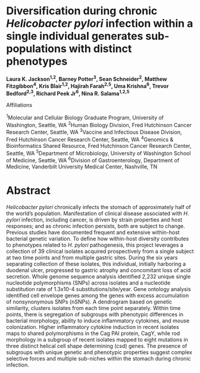 # Diversification during chronic <em>Helicobacter pylori</em> infection within a single individual generates sub-populations with distinct phenotypes

<b>Laura K. Jackson<sup>1,2</sup>, Barney Potter<sup>3</sup>, Sean Schneider<sup>2</sup>, Matthew Fitzgibbon<sup>4</sup>, Kris Blair<sup>1,2</sup>, Hajirah Farah<sup>2,5</sup>, Uma Krishna<sup>6</sup>, Trevor Bedford<sup>2,3</sup>, Richard Peek Jr<sup>6</sup>, Nina R. Salama<sup>1,2,5</sup> </b>

Affiliations 

<sup>1</sup>Molecular and Cellular Biology Graduate Program, University of Washington, Seattle, WA
<sup>2</sup>Human Biology Division, Fred Hutchinson Cancer Research Center, Seattle, WA
<sup>3</sup>Vaccine and Infectious Disease Division, Fred Hutchinson Cancer Research Center, Seattle, WA
<sup>4</sup>Genomics & Bioinformatics Shared Resource, Fred Hutchinson Cancer Research Center, Seattle, WA
<sup>5</sup>Department of Microbiology, University of Washington School of Medicine, Seattle, WA
<sup>6</sup>Division of Gastroenterology, Department of Medicine, Vanderbilt University Medical Center, Nashville, TN


# Abstract

<em>Helicobacter pylori</em> chronically infects the stomach of approximately half of the world’s population. Manifestation of clinical disease associated with <em>H. pylori</em> infection, including cancer, is driven by strain properties and host responses; and as chronic infection persists, both are subject to change. Previous studies have documented frequent and extensive within-host bacterial genetic variation. To define how within-host diversity contributes to phenotypes related to <em>H. pylori</em> pathogenesis, this project leverages a collection of 39 clinical isolates acquired prospectively from a single subject at two time points and from multiple gastric sites. During the six years separating collection of these isolates, this individual, initially harboring a duodenal ulcer, progressed to gastric atrophy and concomitant loss of acid secretion. Whole genome sequence analysis identified 2,232 unique single nucleotide polymorphisms (SNPs) across isolates and a nucleotide substitution rate of 1.3x10-4 substitutions/site/year. Gene ontology analysis identified cell envelope genes among the genes with excess accumulation of nonsynonymous SNPs (nSNPs). A dendrogram based on genetic similarity, clusters isolates from each time point separately. Within time points, there is segregation of subgroups with phenotypic differences in bacterial morphology, ability to induce inflammatory cytokines, and mouse colonization. Higher inflammatory cytokine induction in recent isolates maps to shared polymorphisms in the Cag PAI protein, CagY, while rod morphology in a subgroup of recent isolates mapped to eight mutations in three distinct helical cell shape determining (csd) genes. The presence of subgroups with unique genetic and phenotypic properties suggest complex selective forces and multiple sub-niches within the stomach during chronic infection.

######
